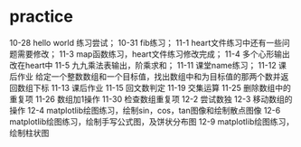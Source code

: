 # practice
 10-28 hello world 练习尝试；
 10-31 fib练习；
 11-1  heart文件练习中还有一些问题需要修改；
 11-3  map函数练习，heart文件练习修改完成；
 11-4  多个心形输出改在heart中
 11-5  九九乘法表输出，阶乘求和；
 11-11 课堂name练习；
 11-12 课后作业 给定一个整数数组和一个目标值，找出数组中和为目标值的那两个数并返回数组下标
 11-13 课后作业
 11-15 回文数判定
 11-19 交集运算
 11-25 删除数组中的重复项
 11-26 数组加1操作
 11-30 检查数组重复项
 12-2  尝试数独
 12-3  移动数组的操作
 12-4  matplotlib绘图练习，绘制sin，cos，tan图像和绘制散点图像
 12-6  matplotlib绘图练习，绘制手写公式图，及饼状分布图
 12-9  matplotlib绘图练习，绘制柱状图
